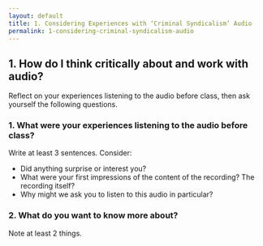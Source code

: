 ```yaml
---
layout: default
title: 1. Considering Experiences with ‘Criminal Syndicalism’ Audio
permalink: 1-considering-criminal-syndicalism-audio
---
```

<!-- Add an essay or interpretive material below this line,
using HTML or markdown.  Do not modify this file above this line -->
## 1. How do I think critically about and work with audio?

Reflect on your experiences listening to the audio before class, then ask yourself the following questions.

### 1. What were your experiences listening to the audio before class? 
Write at least 3 sentences. Consider:
- Did anything surprise or interest you? 
- What were your first impressions of the content of the recording? The recording itself? 
- Why might we ask you to listen to this audio in particular?

### 2. What do you want to know more about?
Note at least 2 things.
